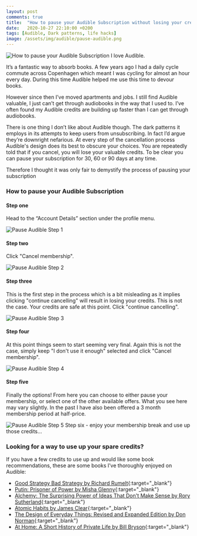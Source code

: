 ```yaml
---
layout: post
comments: true
title:  "How to pause your Audible Subscription without losing your credits"
date:   2020-10-27 22:10:00 +0200
tags: [Audible, Dark patterns, life hacks]
image: /assets/img/audible/pause-audible.png
---
```

![How to pause your Audible Subscription]({{site.baseurl}}/assets/img/audible/pause-audible.png)
I love Audible.

It’s a fantastic way to absorb books. A few years ago I had a daily cycle commute across Copenhagen which meant I was cycling for almost an hour every day. During this time Audible helped me use this time to devour books.

However since then I’ve moved apartments and jobs. I still find Audible valuable, I just can’t get through audiobooks in the way that I used to. I’ve often found my Audible credits are building up faster than I can get through audiobooks.

There is one thing I don’t like about Audible though. The dark patterns it employs in its attempts to keep users from unsubscribing. In fact I’d argue they’re downright nefarious. At every step of the cancellation process Audible's design does its best to obscure your choices. You are repeatedly told that if you cancel, you will lose your valuable credits. To be clear you can pause your subscription for 30, 60 or 90 days at any time.

Therefore I thought it was only fair to demystify the process of pausing your subscription

### How to pause your Audible Subscription 
#### Step one
Head to the “Account Details” section under the profile menu.

![Pause Audible Step 1]({{site.baseurl}}/assets/img/audible/pause-audible-step-1.png)
#### Step two
Click "Cancel membership".

![Pause Audible Step 2]({{site.baseurl}}/assets/img/audible/pause-audible-step-2.png)
#### Step three
This is the first step in the process which is a bit misleading as it implies clicking "continue cancelling" will result in losing your credits. This is not the case. Your credits are safe at this point. Click "continue cancelling".

![Pause Audible Step 3]({{site.baseurl}}/assets/img/audible/pause-audible-step-3.png)
#### Step four
At this point things seem to start seeming very final. Again this is not the case, simply keep "I don't use it enough" selected and click "Cancel membership".

![Pause Audible Step 4]({{site.baseurl}}/assets/img/audible/pause-audible-step-4.png)
#### Step five
Finally the options! From here you can choose to either pause your membership, or select one of the other available offers. What you see here may vary slightly. In the past I have also been offered a 3 month membership period at half-price.

![Pause Audible Step 5]({{site.baseurl}}/assets/img/audible/pause-audible-step-5-the-options.png)
Step six - enjoy your membership break and use up those credits...


### Looking for a way to use up your spare credits?
If you have a few credits to use up and would like some book recommendations, these are some books I’ve thoroughly enjoyed on Audible:
* [Good Strategy Bad Strategy by Richard Rumelt](https://www.audible.co.uk/pd/Good-Strategy-Bad-Strategy-Audiobook/0593162927?qid=1603833187&sr=1-1&ref=a_search_c3_lProduct_1_1&pf_rd_p=c6e316b8-14da-418d-8f91-b3cad83c5183&pf_rd_r=5JFASJKHDJ4P35XGD8SX){:target="_blank"}
* [Putin: Prisoner of Power by Misha Glenny](https://www.audible.co.uk/pd/Putin-Prisoner-of-Power-Audiobook/B07W4WVNXK?qid=1603830695&sr=1-1&ref=a_search_c3_lProduct_1_1&pf_rd_p=c6e316b8-14da-418d-8f91-b3cad83c5183&pf_rd_r=812CZ9E5J3AY3BKRPY6E){:target="_blank"}
* [Alchemy: The Surprising Power of Ideas That Don't Make Sense by Rory Sutherland](https://www.audible.co.uk/pd/Alchemy-Audiobook/1473566800?ref=a_library_t_c5_libItem_&pf_rd_p=da5752e8-6ae2-4c79-a3e2-1ab92e079358&pf_rd_r=5YHD41QDSE93NXM2QGB1){:target="_blank"}
* [Atomic Habits by James Clear](https://www.audible.co.uk/pd/Atomic-Habits-Audiobook/1473565421?ref=a_library_t_c5_libItem_&pf_rd_p=da5752e8-6ae2-4c79-a3e2-1ab92e079358&pf_rd_r=CN439FNY4S2Y7WEZA0BX){:target="_blank"}
* [The Design of Everyday Things: Revised and Expanded Edition by Don Norman](https://www.audible.co.uk/pd/The-Design-of-Everyday-Things-Audiobook/B07L5RH9LZ?ref=a_library_t_c5_libItem_&pf_rd_p=da5752e8-6ae2-4c79-a3e2-1ab92e079358&pf_rd_r=CN439FNY4S2Y7WEZA0BX){:target="_blank"}
* [At Home: A Short History of Private Life by Bill Bryson](https://www.audible.co.uk/pd/At-Home-A-Short-History-of-Private-Life-Audiobook/B004FTITV4?ref=a_library_t_c5_libItem_&pf_rd_p=da5752e8-6ae2-4c79-a3e2-1ab92e079358&pf_rd_r=CN439FNY4S2Y7WEZA0BX){:target="_blank"}